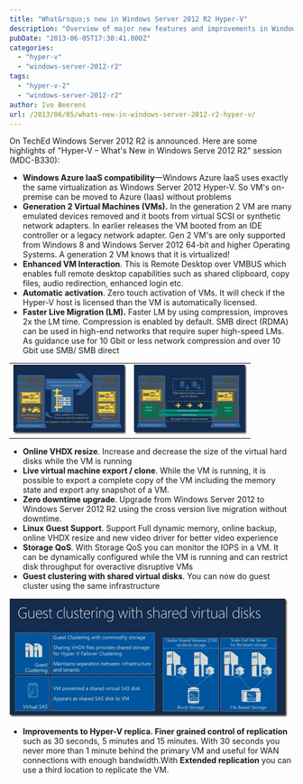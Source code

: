 ```yaml
---
title: "What&rsquo;s new in Windows Server 2012 R2 Hyper-V"
description: "Overview of major new features and improvements in Windows Server 2012 R2 Hyper-V."
pubDate: "2013-06-05T17:30:41.000Z"
categories: 
  - "hyper-v"
  - "windows-server-2012-r2"
tags: 
  - "hyper-v-2"
  - "windows-server-2012-r2"
author: Ivo Beerens
url: /2013/06/05/whats-new-in-windows-server-2012-r2-hyper-v/
---
```


On TechEd Windows Server 2012 R2 is announced. Here are some highlights of "Hyper-V – What's New in Windows Serve 2012 R2" session (MDC-B330):

- **Windows Azure IaaS compatibility**—Windows Azure IaaS uses exactly the same virtualization as Windows Server 2012 Hyper-V. So VM's on-premise can be moved to Azure (Iaas) without problems
- **Generation 2 Virtual Machines (VMs).** In the  generation 2 VM are many emulated devices removed and it boots from virtual SCSI or synthetic network adapters. In earlier releases the VM booted from an IDE controller or a legacy network adapter. Gen 2 VM's are only supported from Windows 8 and Windows Server 2012 64-bit and higher Operating Systems. A generation 2 VM knows that it is virtualized!
- **Enhanced VM Interaction**. This is Remote Desktop over VMBUS which enables full remote desktop capabilities such as shared clipboard, copy files, audio redirection, enhanced login etc.
- **Automatic activation**. Zero touch activation of VMs.  It will check if the Hyper-V host is licensed than the VM is automatically licensed.
- **Faster Live Migration (LM).** Faster LM by using compression, improves 2x the LM time. Compression is enabled by default. SMB direct (RDMA) can be used in high-end networks that require super high-speed LMs.  As guidance use for 10 Gbit or less network compression and over 10 Gbit use SMB/ SMB direct

<table border="0" cellspacing="0" cellpadding="2" width="400"><tbody><tr><td valign="top" width="200"><a href="images/image.png"><img style="background-image: none; border-bottom: 0px; border-left: 0px; margin: 0px; padding-left: 0px; padding-right: 0px; display: inline; border-top: 0px; border-right: 0px; padding-top: 0px" title="image" border="0" alt="image" src="images/image_thumb.png" width="244" height="123"></a></td><td valign="top" width="200"><a href="https://www.ivobeerens.nl/wp-content/uploads/2013/06/image1.png"><img style="background-image: none; border-bottom: 0px; border-left: 0px; margin: 0px; padding-left: 0px; padding-right: 0px; display: inline; border-top: 0px; border-right: 0px; padding-top: 0px" title="image" border="0" alt="image" src="images/image_thumb1.png" width="244" height="123"></a></td></tr></tbody></table>

- **Online VHDX resize**. Increase and decrease the size of the virtual hard disks while the VM is running
- **Live virtual machine export / clone**. While the VM is running, it is possible to export a complete copy of the VM including the memory state and export any snapshot of a VM.
- **Zero downtime upgrade**. Upgrade from Windows Server 2012 to Windows Server 2012 R2  using the cross version live migration without downtime.
- **Linux Guest Support**. Support Full dynamic memory, online backup, online VHDX resize and new video driver for better video experience
- **Storage QoS**. With Storage QoS you can monitor the IOPS in a VM. It can be dynamically configured while the VM is running and can restrict disk throughput for overactive disruptive VMs
- **Guest clustering with shared virtual disks**. You can now do guest cluster using the same infrastructure

[![image](images/image_thumb2.png "image")](images/image2.png)

- **Improvements to Hyper-V replica. Finer grained control of replication** such as 30 seconds, 5 minutes and 15 minutes. With 30 seconds you never more than 1 minute behind the primary VM and useful for WAN connections with enough bandwidth.With **Extended replication** you can use a third location to replicate the VM.